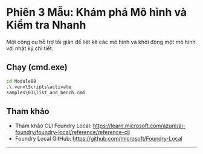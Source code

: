 <!--
CO_OP_TRANSLATOR_METADATA:
{
  "original_hash": "ed8edea2fc43898c2537130fb3ae6878",
  "translation_date": "2025-09-22T21:54:11+00:00",
  "source_file": "Module08/samples/03/README.md",
  "language_code": "vi"
}
-->
# Phiên 3 Mẫu: Khám phá Mô hình và Kiểm tra Nhanh

Một công cụ hỗ trợ tối giản để liệt kê các mô hình và khởi động một mô hình với nhật ký chi tiết.

## Chạy (cmd.exe)
```cmd
cd Module08
.\.venv\Scripts\activate
samples\03\list_and_bench.cmd
```

## Tham khảo
- Tham khảo CLI Foundry Local: https://learn.microsoft.com/azure/ai-foundry/foundry-local/reference/reference-cli
- Foundry Local GitHub: https://github.com/microsoft/Foundry-Local

---

